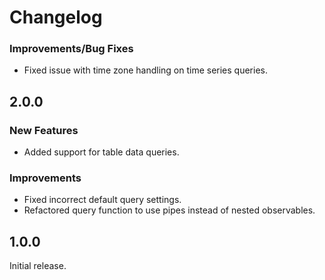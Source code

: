 # Changelog

### Improvements/Bug Fixes
+ Fixed issue with time zone handling on time series queries. 

## 2.0.0

### New Features
+ Added support for table data queries.

### Improvements
+ Fixed incorrect default query settings.
+ Refactored query function to use pipes instead of nested observables.

## 1.0.0

Initial release.

